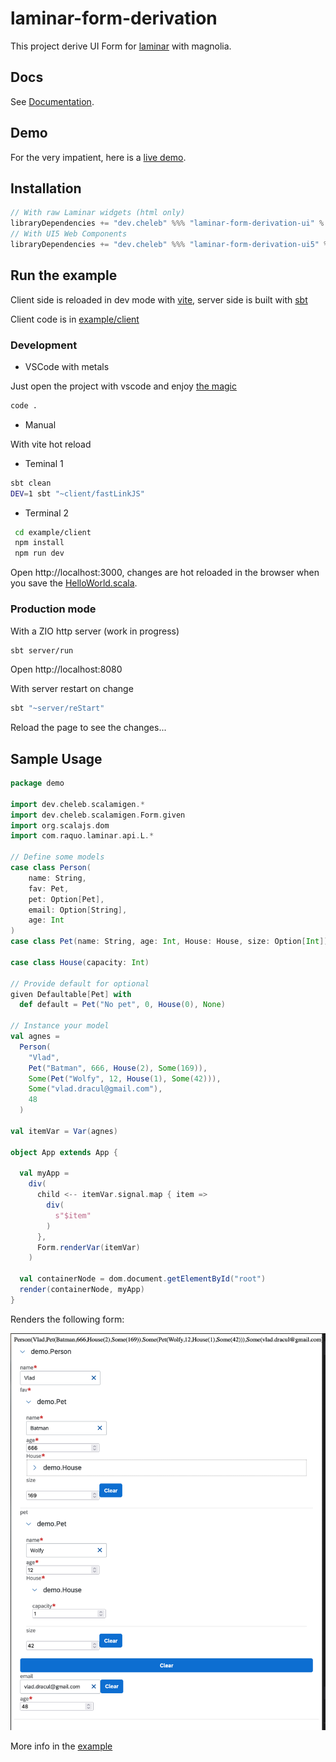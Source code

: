 # laminar-form-derivation

This project derive UI Form for [laminar](https://laminar.dev/) with magnolia.

## Docs

See [Documentation](https://cheleb.github.io/laminar-form-derivation/docs/index.html).

## Demo

For the very impatient, here is a [live demo](https://cheleb.github.io/laminar-form-derivation/demo/index.html).

## Installation

```sbt
// With raw Laminar widgets (html only)
libraryDependencies += "dev.cheleb" %%% "laminar-form-derivation-ui" % "0.11.0"
// With UI5 Web Components
libraryDependencies += "dev.cheleb" %%% "laminar-form-derivation-ui5" % "0.11.0"
```
## Run the example


Client side is reloaded in dev mode with [vite](https://vitejs.dev/), server side is built with [sbt](https://www.scala-sbt.org/)


Client code is in [example/client](./example/client/src/main/scala/HelloWorld.scala)

### Development

* VSCode with metals

Just open the project with vscode and enjoy [the magic](.vscode/tasks.json)

 ```bash
 code .
 ```

* Manual

With vite hot reload

 * Teminal 1 

```bash
sbt clean
DEV=1 sbt "~client/fastLinkJS"
```

 * Terminal 2
 ```bash
  cd example/client
  npm install
  npm run dev
  ```

Open http://localhost:3000, changes are hot reloaded in the browser when you save the [HelloWorld.scala](./example/client/src/main/scala/HelloWorld.scala).

### Production mode 

With a ZIO http server (work in progress)

```bash
sbt server/run  
```

Open http://localhost:8080

With server restart on change

```bash
sbt "~server/reStart"
```

Reload the page to see the changes...


## Sample Usage

```scala
package demo

import dev.cheleb.scalamigen.*
import dev.cheleb.scalamigen.Form.given
import org.scalajs.dom
import com.raquo.laminar.api.L.*

// Define some models
case class Person(
    name: String,
    fav: Pet,
    pet: Option[Pet],
    email: Option[String],
    age: Int
)
case class Pet(name: String, age: Int, House: House, size: Option[Int])

case class House(capacity: Int)

// Provide default for optional
given Defaultable[Pet] with
  def default = Pet("No pet", 0, House(0), None)

// Instance your model
val agnes =
  Person(
    "Vlad",
    Pet("Batman", 666, House(2), Some(169)),
    Some(Pet("Wolfy", 12, House(1), Some(42))),
    Some("vlad.dracul@gmail.com"),
    48
  )

val itemVar = Var(agnes)

object App extends App {

  val myApp =
    div(
      child <-- itemVar.signal.map { item =>
        div(
          s"$item"
        )
      },
      Form.renderVar(itemVar)
    )

  val containerNode = dom.document.getElementById("root")
  render(containerNode, myApp)
}

```

Renders the following form:

![Form](./form.png)


More info in the [example](./example/client/src/main/scala/HelloWorld.scala)


